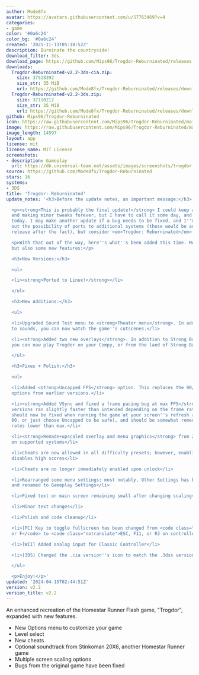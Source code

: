 ```yaml
---
author: Mode8fx
avatar: https://avatars.githubusercontent.com/u/57763469?v=4
categories:
- game
color: '#0a6c24'
color_bg: '#0a6c24'
created: '2021-11-13T05:10:52Z'
description: Burninate the countryside!
download_filter: 3ds
download_page: https://github.com/Mips96/Trogdor-Reburninated/releases
downloads:
  Trogdor-Reburninated-v2.2-3ds-cia.zip:
    size: 37528392
    size_str: 35 MiB
    url: https://github.com/Mode8fx/Trogdor-Reburninated/releases/download/v2.2/Trogdor-Reburninated-v2.2-3ds-cia.zip
  Trogdor-Reburninated-v2.2-3ds.zip:
    size: 37110212
    size_str: 35 MiB
    url: https://github.com/Mode8fx/Trogdor-Reburninated/releases/download/v2.2/Trogdor-Reburninated-v2.2-3ds.zip
github: Mips96/Trogdor-Reburninated
icon: https://raw.githubusercontent.com/Mips96/Trogdor-Reburninated/main/Trogdor-Reburninated/release-resources/logo_icon_android_48.png
image: https://raw.githubusercontent.com/Mips96/Trogdor-Reburninated/main/Trogdor-Reburninated/release-resources/background_psp.png
image_length: 14597
layout: app
license: mit
license_name: MIT License
screenshots:
- description: Gameplay
  url: https://db.universal-team.net/assets/images/screenshots/trogdor-reburninated/gameplay.png
source: https://github.com/Mode8fx/Trogdor-Reburninated
stars: 16
systems:
- 3DS
title: 'Trogdor: Reburninated'
update_notes: '<h3>Before the update notes, an important message:</h3>

  <p><strong>This is probably the final update!</strong> I could keep adding new features
  and making minor tweaks forever, but I have to call it some day, and that day is
  today. I may make another update if a bug needs to be fixed, and I''m not ruling
  out the possibility of ports to additional systems (those would be added to this
  release after the fact), but consider <em>Trogdor: Reburninated</em> to be complete!</p>

  <p>With that out of the way, here''s what''s been added this time. Mostly polish,
  but also some new features:</p>

  <h3>New Versions:</h3>

  <ul>

  <li><strong>Ported to Linux!</strong></li>

  </ul>

  <h3>New Additions:</h3>

  <ul>

  <li>Upgraded Sound Test menu to <strong>Theater menu</strong>. In addition to listening
  to sounds, you can now watch the game''s cutscenes.</li>

  <li><strong>Added two new overlays</strong>. In addition to Strong Bad''s basement,
  you can now play Trogdor on your Compy, or from the land of Strong Badia!</li>

  </ul>

  <h3>Fixes + Polish:</h3>

  <ul>

  <li>Added <strong>Uncapped FPS</strong> option. This replaces the 90/120/144 FPS
  options from earlier versions.</li>

  <li><strong>Added VSync and fixed a frame pacing bug at max FPS</strong>. Earlier
  versions ran slightly faster than intended depending on the frame rate. This issue
  should now be fixed when running the game at your screen''s refresh rate (probably
  60, or just choose Uncapped to be safe), and should be somewhat remedied for frame
  rates lower than max.</li>

  <li><strong>Remade+upscaled overlay and menu graphics</strong> from 240p to 480p
  on supported systems</li>

  <li>Cheats are now allowed in all difficulty presets; however, enabling a cheat
  disables high scores</li>

  <li>Cheats are no longer immediately enabled upon unlock</li>

  <li>Rearranged some menu settings; most notably, Other Settings has been moved up
  and renamed to Gameplay Settings</li>

  <li>Fixed text on main screen remaining small after changing scaling</li>

  <li>Minor text changes</li>

  <li>Polish and code cleanup</li>

  <li>[PC] Key to toggle fullscreen has been changed from <code class="notranslate">ESC
  or F</code> to <code class="notranslate">ESC, F11, or R3 on controller</code></li>

  <li>[WII] Added analog input for Classic Controller</li>

  <li>[3DS] Changed the .cia version''s icon to match the .3dsx version</li>

  </ul>

  <p>Enjoy!</p>'
updated: '2024-04-15T02:44:51Z'
version: v2.2
version_title: v2.2
---
```

An enhanced recreation of the Homestar Runner Flash game, "Trogdor", expanded with new features.
- New Options menu to customize your game
- Level select
- New cheats
- Optional soundtrack from Stinkoman 20X6, another Homestar Runner game
- Multiple screen scaling options
- Bugs from the original game have been fixed